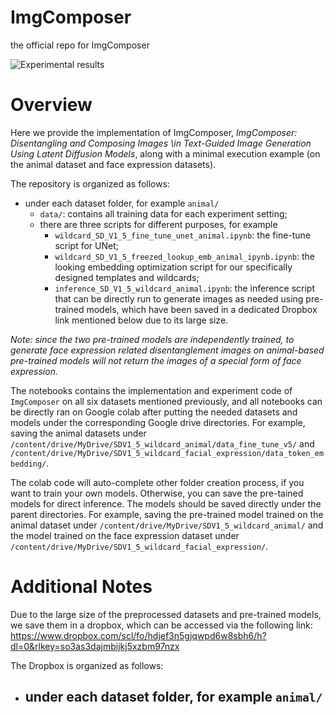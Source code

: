 # ImgComposer
the official repo for ImgComposer

![Experimental results](https://github.com/theseainc/ImgComposer/blob/main/figs/ICCVResults.png?raw=true)


# Overview

Here we provide the implementation of ImgComposer, *ImgComposer: Disentangling and Composing Images \\in Text-Guided Image Generation Using Latent Diffusion Models*, along with a minimal execution example (on the animal dataset and face expression datasets). 

The repository is organized  as follows:
- under each dataset folder, for example `animal/`
	- `data/`: contains all training data for each experiment setting; 
	- there are three scripts for different purposes, for example
		- `wildcard_SD_V1_5_fine_tune_unet_animal.ipynb`: the fine-tune script for UNet;
		- `wildcard_SD_V1_5_freezed_lookup_emb_animal_ipynb.ipynb`: the looking embedding optimization script for our specifically designed templates and wildcards;
		- `inference_SD_V1_5_wildcard_animal.ipynb`: the inference script that can be directly run to generate images as needed using pre-trained models, which have been saved in a dedicated Dropbox link mentioned below due to its large size. 

*Note: since the two pre-trained models are independently trained, to generate face expression related disentanglement images on animal-based pre-trained models will not return the images of a special form of face expression.*

The notebooks contains the implementation and experiment code of `ImgComposer` on all six datasets mentioned previously, and all notebooks can be directly ran on Google colab after putting the needed datasets and models under the corresponding Google drive directories. For example, saving the animal datasets under `/content/drive/MyDrive/SDV1_5_wildcard_animal/data_fine_tune_v5/` and `/content/drive/MyDrive/SDV1_5_wildcard_facial_expression/data_token_embedding/`.  

The colab code will auto-complete other folder creation process, if you want to train your own models. Otherwise, you can save the pre-tained models for direct inference. The models should be saved directly under the parent directories. For example, saving the pre-trained model trained on the animal dataset under `/content/drive/MyDrive/SDV1_5_wildcard_animal/` and the model trained on the face expression dataset under `/content/drive/MyDrive/SDV1_5_wildcard_facial_expression/`. 


# Additional Notes 

Due to the large size of the preprocessed datasets and pre-trained models, we save them in a dropbox, which can be accessed via the following link: https://www.dropbox.com/scl/fo/hdjef3n5gjqwpd6w8sbh6/h?dl=0&rlkey=so3as3dajmbijkj5xzbm97nzx

The Dropbox is organized as follows: 
- under each dataset folder, for example `animal/`
	- 

